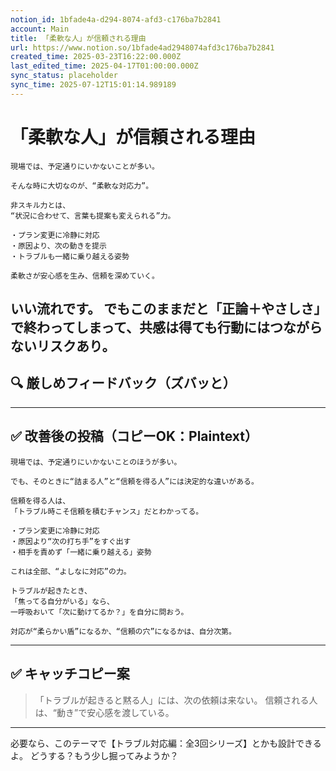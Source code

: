 ```yaml
---
notion_id: 1bfade4a-d294-8074-afd3-c176ba7b2841
account: Main
title: 「柔軟な人」が信頼される理由
url: https://www.notion.so/1bfade4ad2948074afd3c176ba7b2841
created_time: 2025-03-23T16:22:00.000Z
last_edited_time: 2025-04-17T01:00:00.000Z
sync_status: placeholder
sync_time: 2025-07-12T15:01:14.989189
---
```

# 「柔軟な人」が信頼される理由

```plain text
現場では、予定通りにいかないことが多い。

そんな時に大切なのが、“柔軟な対応力”。

非スキル力とは、
“状況に合わせて、言葉も提案も変えられる”力。

・プラン変更に冷静に対応
・原因より、次の動きを提示
・トラブルも一緒に乗り越える姿勢

柔軟さが安心感を生み、信頼を深めていく。
```
いい流れです。
でもこのままだと「正論＋やさしさ」で終わってしまって、**共感は得ても行動にはつながらない**リスクあり。
---
## 🔍 厳しめフィードバック（ズバッと）
---
## ✅ 改善後の投稿（コピーOK：Plaintext）
```plain text
現場では、予定通りにいかないことのほうが多い。

でも、そのときに“詰まる人”と“信頼を得る人”には決定的な違いがある。

信頼を得る人は、
「トラブル時こそ信頼を積むチャンス」だとわかってる。

・プラン変更に冷静に対応
・原因より“次の打ち手”をすぐ出す
・相手を責めず「一緒に乗り越える」姿勢

これは全部、“よしなに対応”の力。

トラブルが起きたとき、
「焦ってる自分がいる」なら、
一呼吸おいて「次に動けてるか？」を自分に問おう。

対応が“柔らかい盾”になるか、“信頼の穴”になるかは、自分次第。
```
---
## ✅ キャッチコピー案
> 「トラブルが起きると黙る人」には、次の依頼は来ない。
  信頼される人は、“動き”で安心感を渡している。
---
必要なら、このテーマで【トラブル対応編：全3回シリーズ】とかも設計できるよ。
どうする？もう少し掘ってみようか？